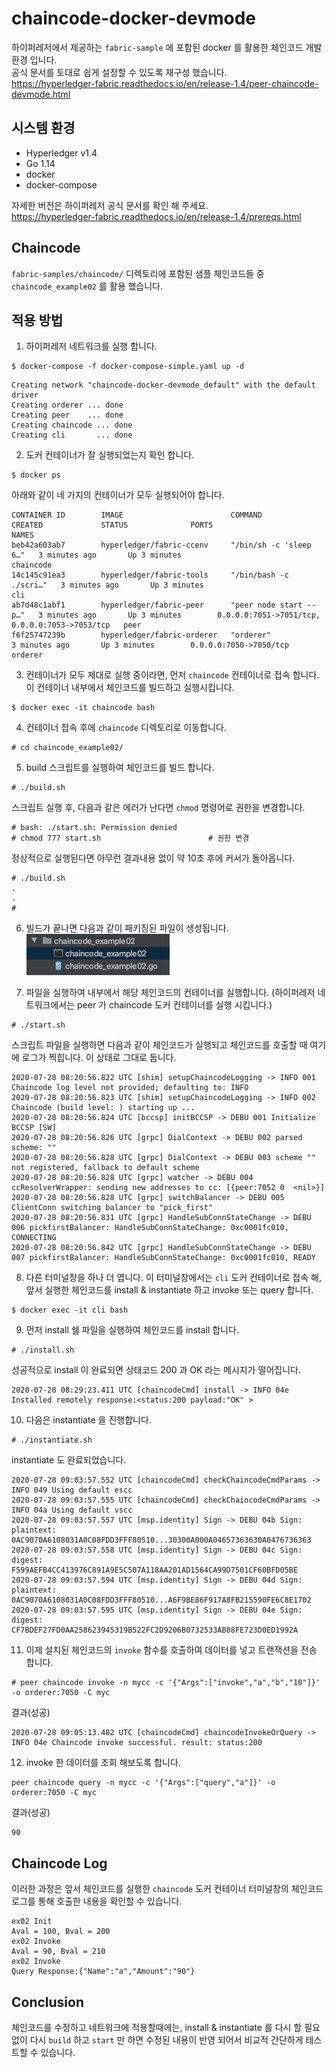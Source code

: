 # chaincode-docker-devmode
하이퍼레저에서 제공하는 `fabric-sample` 에 포함된 docker 를 활용한 체인코드 개발 환경 입니다.   
공식 문서를 토대로 쉽게 설정할 수 있도록 재구성 했습니다.   
https://hyperledger-fabric.readthedocs.io/en/release-1.4/peer-chaincode-devmode.html

## 시스템 환경
* Hyperledger v1.4
* Go 1.14
* docker
* docker-compose 

자세한 버전은 하이퍼레저 공식 문서를 확인 해 주세요.   
https://hyperledger-fabric.readthedocs.io/en/release-1.4/prereqs.html

## Chaincode
`fabric-samples/chaincode/` 디렉토리에 포함된 샘플 체인코드들 중 `chaincode_example02` 를 활용 했습니다. 

## 적용 방법
1. 하이퍼레저 네트워크를 실행 합니다.
```shell script
$ docker-compose -f docker-compose-simple.yaml up -d
```
```shell script
Creating network "chaincode-docker-devmode_default" with the default driver
Creating orderer ... done
Creating peer    ... done
Creating chaincode ... done
Creating cli       ... done
```
2. 도커 컨테이너가 잘 실행되었는지 확인 합니다.
```shell script
$ docker ps
```
아래와 같이 네 가지의 컨테이너가 모두 실행되어야 합니다.
```shell script
CONTAINER ID        IMAGE                        COMMAND                  CREATED             STATUS              PORTS                                            NAMES
beb42a603ab7        hyperledger/fabric-ccenv     "/bin/sh -c 'sleep 6…"   3 minutes ago       Up 3 minutes                                                         chaincode
14c145c91ea3        hyperledger/fabric-tools     "/bin/bash -c ./scri…"   3 minutes ago       Up 3 minutes                                                         cli
ab7d48c1abf1        hyperledger/fabric-peer      "peer node start --p…"   3 minutes ago       Up 3 minutes        0.0.0.0:7051->7051/tcp, 0.0.0.0:7053->7053/tcp   peer
f6f25747239b        hyperledger/fabric-orderer   "orderer"                3 minutes ago       Up 3 minutes        0.0.0.0:7050->7050/tcp                           orderer
```
3. 컨테이너가 모두 제대로 실행 중이라면, 먼저 `chaincode` 컨테이너로 접속 합니다. 이 컨테이너 내부에서 체인코드를 빌드하고 실행시킵니다.
```shell script
$ docker exec -it chaincode bash
```
4. 컨테이너 접속 후에 `chaincode` 디렉토리로 이동합니다.
```
# cd chaincode_example02/
```
5. build 스크립트를 실행하여 체인코드를 빌드 합니다. 
```
# ./build.sh
```
스크립트 실행 후, 다음과 같은 에러가 난다면 `chmod` 명령어로 권한을 변경합니다.
```
# bash: ./start.sh: Permission denied
# chmod 777 start.sh                        # 권한 변경
```
정상적으로 실행된다면 아무런 결과내용 없이 약 10초 후에 커서가 돌아옵니다.
```
# ./build.sh
.
.
#
```
6. 빌드가 끝나면 다음과 같이 패키징된 파일이 생성됩니다.   
![image_1](./doc/image_1.png)   

7. 파일을 실행하여 내부에서 해당 체인코드의 컨테이너를 실행합니다. (하이퍼레저 네트워크에서는 peer 가 chaincode 도커 컨테이너를 실행 시킵니다.)
```
# ./start.sh
```
스크립트 파일을 실행하면 다음과 같이 체인코드가 실행되고 체인코드를 호출할 때 여기에 로그가 찍힙니다. 이 상태로 그대로 둡니다.
```shell script
2020-07-28 08:20:56.822 UTC [shim] setupChaincodeLogging -> INFO 001 Chaincode log level not provided; defaulting to: INFO
2020-07-28 08:20:56.823 UTC [shim] setupChaincodeLogging -> INFO 002 Chaincode (build level: ) starting up ...
2020-07-28 08:20:56.824 UTC [bccsp] initBCCSP -> DEBU 001 Initialize BCCSP [SW]
2020-07-28 08:20:56.826 UTC [grpc] DialContext -> DEBU 002 parsed scheme: ""
2020-07-28 08:20:56.828 UTC [grpc] DialContext -> DEBU 003 scheme "" not registered, fallback to default scheme
2020-07-28 08:20:56.828 UTC [grpc] watcher -> DEBU 004 ccResolverWrapper: sending new addresses to cc: [{peer:7052 0  <nil>}]
2020-07-28 08:20:56.828 UTC [grpc] switchBalancer -> DEBU 005 ClientConn switching balancer to "pick_first"
2020-07-28 08:20:56.831 UTC [grpc] HandleSubConnStateChange -> DEBU 006 pickfirstBalancer: HandleSubConnStateChange: 0xc0001fc010, CONNECTING
2020-07-28 08:20:56.842 UTC [grpc] HandleSubConnStateChange -> DEBU 007 pickfirstBalancer: HandleSubConnStateChange: 0xc0001fc010, READY
```
8. 다른 터미널창을 하나 더 엽니다. 이 터미널창에서는 `cli` 도커 컨테이너로 접속 해, 앞서 실행한 체인코드를 install & instantiate 하고 invoke 또는 query 합니다.
```shell script
$ docker exec -it cli bash
```
9. 먼저 install 쉘 파일을 실행하여 체인코드를 install 합니다.
```
# ./install.sh
```
성공적으로 install 이 완료되면 상태코드 200 과 OK 라는 메시지가 떨어집니다.
```shell script
2020-07-28 08:29:23.411 UTC [chaincodeCmd] install -> INFO 04e Installed remotely response:<status:200 payload:"OK" >
```
10. 다음은 instantiate 을 진행합니다.
```
# ./instantiate.sh
```
instantiate 도 완료되었습니다.
```shell script
2020-07-28 09:03:57.552 UTC [chaincodeCmd] checkChaincodeCmdParams -> INFO 049 Using default escc
2020-07-28 09:03:57.555 UTC [chaincodeCmd] checkChaincodeCmdParams -> INFO 04a Using default vscc
2020-07-28 09:03:57.557 UTC [msp.identity] Sign -> DEBU 04b Sign: plaintext: 0AC9070A6108031A0C08FDD3FFF80510...30300A000A04657363630A0476736363 
2020-07-28 09:03:57.558 UTC [msp.identity] Sign -> DEBU 04c Sign: digest: F599AEFB4CC413976C891A9E5C507A118AA201AD1564CA99D7501CF60BFD05BE 
2020-07-28 09:03:57.594 UTC [msp.identity] Sign -> DEBU 04d Sign: plaintext: 0AC9070A6108031A0C08FDD3FFF80510...A6F9BE86F917A8FB215590FE6C8E1702 
2020-07-28 09:03:57.595 UTC [msp.identity] Sign -> DEBU 04e Sign: digest: CF7BDEF27FD0AA258623945319B522FC2D9206B0732533AB88FE723D0ED1992A
```
11. 이제 설치된 체인코드의 `invoke` 함수를 호출하여 데이터를 넣고 트랜잭션을 전송 합니다.
```
# peer chaincode invoke -n mycc -c '{"Args":["invoke","a","b","10"]}' -o orderer:7050 -C myc
```
결과(성공)
```shell script
2020-07-28 09:05:13.482 UTC [chaincodeCmd] chaincodeInvokeOrQuery -> INFO 04e Chaincode invoke successful. result: status:200
```
12. invoke 한 데이터를 조회 해보도록 합니다.
```shell script
peer chaincode query -n mycc -c '{"Args":["query","a"]}' -o orderer:7050 -C myc
```
결과(성공)
```shell script
90
```
## Chaincode Log
이러한 과정은 앞서 체인코드를 실행한 `chaincode` 도커 컨테이너 터미널창의 체인코드 로그를 통해 호출한 내용을 확인할 수 있습니다.
```shell script
ex02 Init
Aval = 100, Bval = 200
ex02 Invoke
Aval = 90, Bval = 210
ex02 Invoke
Query Response:{"Name":"a","Amount":"90"}
```
## Conclusion
체인코드를 수정하고 네트워크에 적용할때에는, install & instantiate 를 다시 할 필요없이 다시 `build` 하고 `start` 만 하면 수정된 내용이 반영 되어서 비교적 간단하게 테스트할 수 있습니다.
